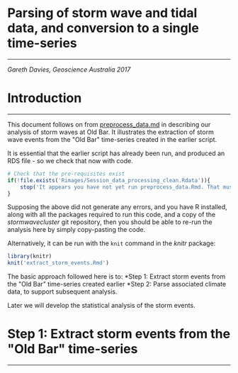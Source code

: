 
# **Parsing of storm wave and tidal data, and conversion to a single time-series**
---------------------------------------------------------------------------------

*Gareth Davies, Geoscience Australia 2017*

# Introduction
------------------

This document follows on from [preprocess_data.md](preprocess_data.md) in describing
our analysis of storm waves at Old Bar. It illustrates the extraction
of storm wave events from the "Old Bar" time-series created in the earlier script.

It is essential that the earlier script has already been run, and produced an RDS file - so we check
that now with code.

```r
# Check that the pre-requisites exist
if(!file.exists('Rimages/Session_data_processing_clean.Rdata')){
    stop('It appears you have not yet run preprocess_data.Rmd. That must be run before continuing')
}
```

Supposing the above did not generate any errors, and you have R installed,
along with all the packages required to run this code, and a copy of the
*stormwavecluster* git repository, then you should be able to re-run the
analysis here by simply copy-pasting the code.

Alternatively, it can be run with the `knit` command in the *knitr* package: 

```r
library(knitr)
knit('extract_storm_events.Rmd')
```

The basic approach followed here is to:
*Step 1: Extract storm events from the "Old Bar" time-series created earlier
*Step 2: Parse associated climate data, to support subsequent analysis.

Later we will develop the statistical analysis of the storm events.

# **Step 1: Extract storm events from the "Old Bar" time-series**
-----------------------------------------------------------------



